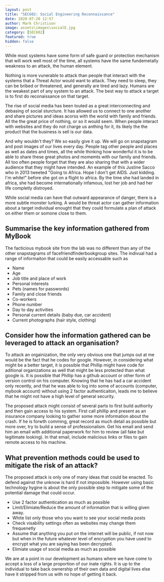 ```yaml
---
layout: post
title: "SEC602: Social Engineering Reconnaissance"
date: 2020-07-20 12:57
author: Mark Christison
image: assets\images\socialE.jpg
category: [SEC602]
featured: true
hidden: false
---
```


While most systems have some form of safe guard or protection mechanism that will work well most of the time, all systems have the same fundemetally weakness to an attack, the human element.

Nothing is more vunerable to attack than people that interact with the systems that a Threat Actor would want to attack. They need to sleep, they can be bribed or threatened, and generally are tired and lazy. Humans are the weakest part of any system to an attack. The best way to attack a target is to first do reconaissance on that target. 

The rise of social media has been touted as a great interconnecting and debasing of social sturcture. It has allowed us to connect to one another and share pictures and ideas acorss with the world with family and friends. All the the great price of nothing, or so it would seem. When people interact with websites and they do not charge us anthing for it, its likely the the product that the business is sell is our data.

And why wouldn't they? We so easily give it up. We will go on snapstagram and post images of our lives every day. People tag other people and places as well as dates and times, all the while thinking how wonderful it is to be able to share these great photos and momemts with our family and friends. All too often people forget that they are also sharing that with a wider audience that they might have intended. An example of this Justine Sacco who in 2013 tweeted "Going to Africa. Hope I don't get AIDS. Just kidding. I'm white!" before she got on a flight to africa. By the time she had landed in africa, she had become internationally infamous, lost her job and had her life completly distroyed. 

While social media can have that outward appearance of danger, there is a more subtle monster lurking. A would be threat actor can gather information about a target individual enought that they could formulate a plan of attack on either them or somone close to them.

## Summarise the key information gathered from MyBook

The facticious mybook site from the lab was no different than any of the other snapstagrams of facefriendfinderbookgroup sites. The indivual had a range of informaiton that could be easily accessable such as 

* Name
* Age
* Job title and place of work
* Personal interests
* Pets (names for passwords)
* Family and close friends
* Co-workers
* Phone number
* Day to day activities
* Personal current details (baby due, car accident)
* Current photographs (hair style, clothing)

## Consider how the information gathered can be leveraged to attack an organisation?

To attack an orgainization, the only very obvious one that jumps out at me would be the fact that he codes for google. However, in considering what might be a better target, it is possible that Phillip might have code for aditional organizations as well that might be less protected than what google is. It is possible that Phillip has a github account or other form of version control on his computer. Knowing that he has had a car accident only recently, and that he was able to log into some of accounts (computer, mybook account) without using 2 factor authenticaiton, leads me to believe that he might not have a high level of general security.

The proposed attack might consist of several parts to first build authority and then gain access to his system. First call phillip and present as an insurance company looking to gather some more information about the crash. If he is forwth comming, great record as much detail as possible but more over, try to build a sense of professionalism. Get his email and send him an email with additional paperwork for him to review (all fake but legitimate looking). In that email, include malicious links or files to gain remote access to his machine. 

## What prevention methods could be used to mitigate the risk of an attack?

The proposed attack is only one of many ideas that could be enacted. To defend against the unknow is hard if not impossible. However using basic technology hygine is about the only possible step to mitigate some of the potential damage that could occur.

* Use 2 factor authentication as much as possible
* Limit/Elimiate/Reduce the amount of information that is willing given away.
* White list only those who you want to see your social media posts
* Check visability settings often as websites may change them frequenetly
* Assume that anything you put on the internet will be public, if not now but when in the future whatever level of encryption you have used to encrypt what you are saying has been decrypted.
* Elimiate usage of social media as much as possible

We are at a point in our development as humans where we have come to accept a loss of a large proportion of our inate rights. It is up to the individual to take back ownership of their own data and digital lives else have it stripped from us with no hope of getting it back.